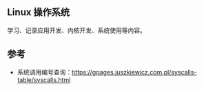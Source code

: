 Linux 操作系统
---

学习、记录应用开发、内核开发、系统使用等内容。

## 参考

- 系统调用编号查询：https://gpages.juszkiewicz.com.pl/syscalls-table/syscalls.html
